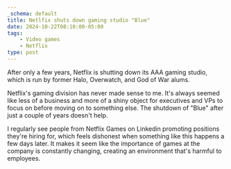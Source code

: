 ```yaml
---
_schema: default
title: Netlfix shuts down gaming studio "Blue"
date: 2024-10-22T08:10:00-05:00
tags:
    - Video games
    - Netflix
type: post
---
```

After only a few years, Netflix is shutting down its AAA gaming studio, which is run by former Halo, Overwatch, and God of War alums.

Netflix's gaming division has never made sense to me. It's always seemed like less of a business and more of a shiny object for executives and VPs to focus on before moving on to something else. The shutdown of "Blue" after just a couple of years doesn't help.

I regularly see people from Netflix Games on Linkedin promoting positions they're hiring for, which feels dishonest when something like this happens a few days later. It makes it seem like the importance of games at the company is constantly changing, creating an environment that's harmful to employees.